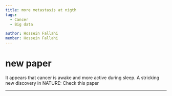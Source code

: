 ```yaml
---
title: more metastasis at nigth
tags:
  - Cancer
  - Big data

author: Hossein Fallahi
member: Hossein Fallahi
---
```


# new paper

It appears that cancer is awake and more active during sleep. A stricking new discovery in NATURE: Check this paper

---

